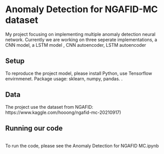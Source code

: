 # Anomaly Detection for NGAFID-MC dataset

</h1>

<p> My project focusing on implementing multiple anomaly detection neural network. Currently we are working on three seperate implementations, a CNN model, a LSTM model , CNN autoencoder, LSTM autoencoder

<h2>Setup
</h2>
<p> To reproduce the project model, please install Python, use Tensorflow envirnmenet. Package usage: sklearn, numpy, pandas. .
  
<h2>Data
</h2>
<p> The project use the dataset from NGAFID: https://www.kaggle.com/hooong/ngafid-mc-20210917) 

<h2> Running our code
</h2>
<p> <br />
To run the code, please see the Anomaly Detection for NGAFID MC.ipynb

